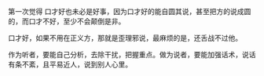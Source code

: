 第一次觉得 口才好也未必是好事，因为口才好的能自圆其说，甚至把方的说成圆的，而口才不好，至少不会颠倒是非。   
  
口才好，如果不用在正义方，那就是歪理邪说，最麻烦的是，还舌战不过他。    

作为听者，要能自己分析，去除干扰，把握重点。做为说者，要能加强话术，说话有条不紊，且平易近人，说到别人心里。   